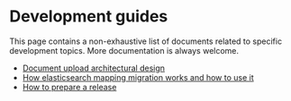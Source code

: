 # Development guides

This page contains a non-exhaustive list of documents related to specific development topics. More documentation is always welcome.

* [Document upload architectural design](./Document&#32;upload.md)
* [How elasticsearch mapping migration works and how to use it](./Elasticsearch&#32;migrations.md)
* [How to prepare a release](./How&#32;to&#32;prepare&#32;a&#32;release.md)
